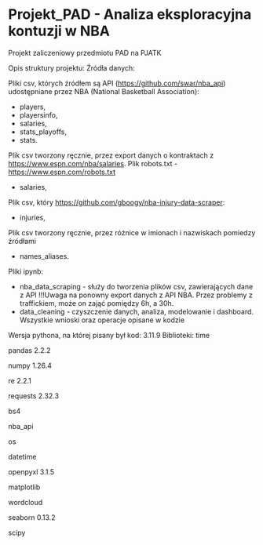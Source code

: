 # Projekt_PAD - Analiza eksploracyjna kontuzji w NBA
Projekt zaliczeniowy przedmiotu PAD na PJATK

Opis struktury projektu:
Źródła danych:

Pliki csv, których źródłem są API (https://github.com/swar/nba_api) udostępniane przez NBA (National Basketball Association):
  - players,
  - playersinfo,
  - salaries,
  - stats_playoffs,
  - stats.

Plik csv tworzony ręcznie, przez export danych o kontraktach z https://www.espn.com/nba/salaries.
Plik robots.txt - https://www.espn.com/robots.txt
  - salaries,

Plik csv, który https://github.com/gboogy/nba-injury-data-scraper:
  - injuries,

Plik csv tworzony ręcznie, przez różnice w imionach i nazwiskach pomiedzy źródłami
  - names_aliases.

Pliki ipynb:
  - nba_data_scraping - służy do tworzenia plików csv, zawierających dane z API !!!Uwaga na ponowny export danych z API NBA. Przez problemy z traffickiem, może on zająć pomiędzy 6h, a 30h.
  - data_cleaning - czyszczenie danych, analiza, modelowanie i dashboard. Wszystkie wnioski oraz operacje opisane w kodzie

Wersja pythona, na której pisany był kod: 3.11.9
Biblioteki:
time

pandas 2.2.2

numpy 1.26.4

re 2.2.1

requests 2.32.3

bs4

nba_api

os

datetime

openpyxl 3.1.5

matplotlib

wordcloud

seaborn 0.13.2

scipy
